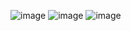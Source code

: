 ![image](https://github.com/Haknozer/3311456/assets/137529910/ebd70267-7609-48bf-abec-91b24ca44713)
![image](https://github.com/Haknozer/3311456/assets/137529910/05c02cb2-a379-4b8d-b33f-24caba4e15d7)
![image](https://github.com/Haknozer/3311456/assets/137529910/57339f10-cc9d-4025-97dd-c87db347175a)
